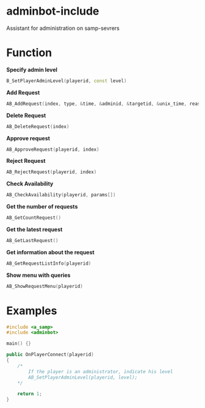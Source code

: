 # adminbot-include
Assistant for administration on samp-sevrers

# Function

**Specify admin level**

```cpp
B_SetPlayerAdminLevel(playerid, const level)
```

**Add Request**

```cpp
AB_AddRequest(index, type, &time, &adminid, &targetid, &unix_time, reason[], const size = sizeof reason)
```

**Delete Request**

```cpp
AB_DeleteRequest(index)
```

**Approve request**

```cpp
AB_ApproveRequest(playerid, index)
```

**Reject Request**

```cpp
AB_RejectRequest(playerid, index)
```

**Check Availability**

```cpp
AB_CheckAvailability(playerid, params[])
```

**Get the number of requests**

```cpp
AB_GetCountRequest()
```

**Get the latest request**

```cpp
AB_GetLastRequest()
```

**Get information about the request**

```cpp
AB_GetRequestListInfo(playerid)
```

**Show menu with queries**

```cpp
AB_ShowRequestMenu(playerid)
```

# Examples
```cpp
#include <a_samp>
#include <adminbot>

main() {}

public OnPlayerConnect(playerid)
{
	/*
		If the player is an administrator, indicate his level
		AB_SetPlayerAdminLevel(playerid, level);
	*/

	return 1;
}
```